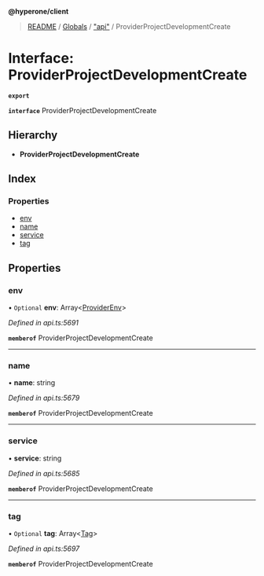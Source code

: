 **@hyperone/client**

> [README](../README.md) / [Globals](../globals.md) / ["api"](../modules/_api_.md) / ProviderProjectDevelopmentCreate

# Interface: ProviderProjectDevelopmentCreate

**`export`** 

**`interface`** ProviderProjectDevelopmentCreate

## Hierarchy

* **ProviderProjectDevelopmentCreate**

## Index

### Properties

* [env](_api_.providerprojectdevelopmentcreate.md#env)
* [name](_api_.providerprojectdevelopmentcreate.md#name)
* [service](_api_.providerprojectdevelopmentcreate.md#service)
* [tag](_api_.providerprojectdevelopmentcreate.md#tag)

## Properties

### env

• `Optional` **env**: Array\<[ProviderEnv](_api_.providerenv.md)>

*Defined in api.ts:5691*

**`memberof`** ProviderProjectDevelopmentCreate

___

### name

•  **name**: string

*Defined in api.ts:5679*

**`memberof`** ProviderProjectDevelopmentCreate

___

### service

•  **service**: string

*Defined in api.ts:5685*

**`memberof`** ProviderProjectDevelopmentCreate

___

### tag

• `Optional` **tag**: Array\<[Tag](_api_.tag.md)>

*Defined in api.ts:5697*

**`memberof`** ProviderProjectDevelopmentCreate

